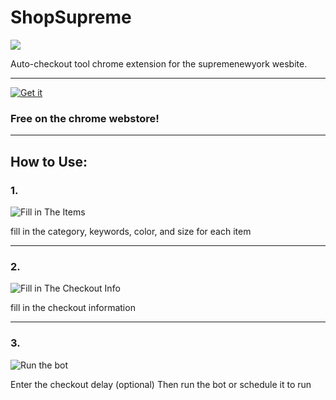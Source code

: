 # ShopSupreme

![](https://danielzelfo.com/github.io/ShopSupreme/shopsupremedesign.png)

Auto-checkout tool chrome extension for the supremenewyork wesbite.

---
[![Get it](https://danielzelfo.github.io/img/min/chrome-webstore.png)](https://chrome.google.com/webstore/detail/supreme-bot-shopsupreme/egoidoeijbfliecicioclcnhmpkbnked)

### Free on the chrome webstore!

---
## How to Use:

### 1.

![Fill in The Items](https://danielzelfo.github.io/img/min/ShopSupreme/items.png)

fill in the category, keywords, color, and size for each item

---

### 2.

![Fill in The Checkout Info](https://danielzelfo.github.io/img/min/ShopSupreme/checkout.PNG)

fill in the checkout information

---

### 3.

![Run the bot](https://danielzelfo.github.io/img/min/ShopSupreme/run.png)

Enter the checkout delay (optional)
Then run the bot or schedule it to run
